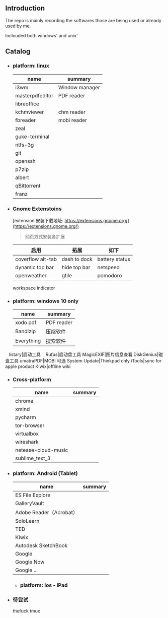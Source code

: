 ## Introduction

The repo is mainly recording the softwares those are being used or already used by me.

Inclouded both windows' and unix'

## Catalog

- ### platform: linux

    name|summary
    ---|---
    i3wm|Window manager
    masterpdfeditor|PDF reader
    libreoffice|
    kchmviewer|chm reader
    fbreader|mobi reader
    zeal|
    guke-terminal|
    ntfs-3g|
    git|
    openssh|
    p7zip|
    albert|
    qBittorrent|
    franz|

- ### Gnome Extenstoins

    [extension 安装下载地址: https://extensions.gnome.org/](https://extensions.gnome.org/)
    > 网页方式安装各扩展

    启用|拓展|如下
    ---|---|---
    coverflow alt-tab|dash to dock|battery status
    dynamic top bar|hide top bar|netspeed
    openweather|gtile|pomodoro|topicons plus
    workspace indicator

- ### platform: windows 10 only

    name|summary
    ---|---
    xodo pdf|PDF reader
    Bandizip|压缩软件
    Everything|搜索软件
    listary|启动工具
    Rufus|启动盘工具
    MagicEXIF|图片信息查看
    DiskGenius|磁盘工具
    umatraPDF|MOBI
    可选
    System Update|Thinkpad only
    iTools|sync for apple product
    Kiwix|offline wiki


- ### Cross-platform

    name|summary
    ---|---
    chrome|
    xmind|
    pycharm|
    tor-browser|
    virtualbox|
    wireshark|
    netease-cloud-music|
    sublime_text_3|

- ### platform: Android (Tablet)

    name|summary
    ---|---
    ES File Explore|
    GalleryVault|
    Adobe Reader（Acrobat）|
    SoloLearn|
    TED|
    Kiwix|
    Autodesk SketchBook|
    Google|
    Google Now|
    Google ...|

    - ### platform: ios - iPad

- ### 待尝试

    thefuck tmux
